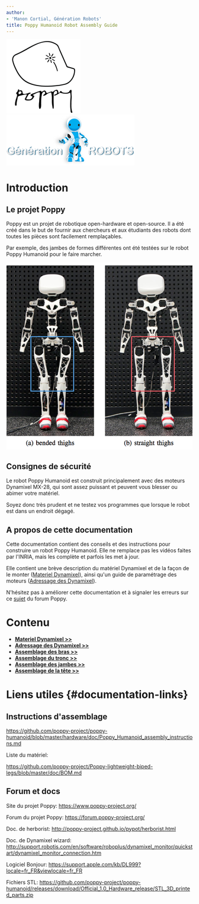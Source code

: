 ```yaml
---
author:
- 'Manon Cortial, Génération Robots'
title: Poppy Humanoid Robot Assembly Guide
---
```


![image](../en/img/poppy-logo.png) ![image](../en/img/GR-logo.png)

# Introduction

## Le projet Poppy

Poppy est un projet de robotique open-hardware et open-source. Il a été créé dans le but de fournir aux chercheurs et aux étudiants des robots dont toutes les pièces sont facilement remplaçables.

Par exemple, des jambes de formes différentes ont été testées sur le robot Poppy Humanoid pour le faire marcher.

![image](../en/img/humanoids2013_Experiments.png)

## Consignes de sécurité

Le robot Poppy Humanoid est construit principalement avec des moteurs Dynamixel MX-28, qui sont assez puissant et peuvent vous blesser ou abimer votre matériel.

Soyez donc très prudent et ne testez vos programmes que lorsque le robot est dans un endroit dégagé.

## A propos de cette documentation

Cette documentation contient des conseils et des instructions pour construire un robot Poppy Humanoid. Elle ne remplace pas les vidéos faites par l'INRIA, mais les complète et parfois les met à jour.

Elle contient une brève description du matériel Dynamixel et de la façon de le monter ([Materiel Dynamixel](materiel_dynamixel.md)), ainsi qu'un guide de paramétrage des moteurs ([Adressage des Dynamixel](adressage_dynamixel.md)).

N'hésitez pas à améliorer cette documentation et à signaler les erreurs sur ce [sujet](https://forum.poppy-project.org/t/quickstart-assembly-and-programming-plus-some-code-examples/1228) du forum Poppy.

# Contenu

- [**Materiel Dynamixel >>**](materiel_dynamixel.md)
- [**Adressage des Dynamixel >>**](adressage_dynamixel.md)
- [**Assemblage des bras >>**](assemblage_bras.md)
- [**Assemblage du tronc >>**](assemblage_tronc.md)
- [**Assemblage des jambes >>**](assemblage_jambes.md)
- [**Assemblage de la tête >>**](assemblage_tete.md)

# Liens utiles {#documentation-links}

## Instructions d'assemblage

<https://github.com/poppy-project/poppy-humanoid/blob/master/hardware/doc/Poppy_Humanoid_assembly_instructions.md>

Liste du matériel:

<https://github.com/poppy-project/Poppy-lightweight-biped-legs/blob/master/doc/BOM.md>

## Forum et docs

Site du projet Poppy: <https://www.poppy-project.org/>

Forum du projet Poppy: <https://forum.poppy-project.org/>

Doc. de herborist: <http://poppy-project.github.io/pypot/herborist.html>

Doc. de Dynamixel wizard: <http://support.robotis.com/en/software/roboplus/dynamixel_monitor/quickstart/dynamixel_monitor_connection.htm>

Logiciel Bonjour: <https://support.apple.com/kb/DL999?locale=fr_FR&viewlocale=fr_FR>

Fichiers STL: <https://github.com/poppy-project/poppy-humanoid/releases/download/Official_1.0_Hardware_release/STL_3D_printed_parts.zip>

